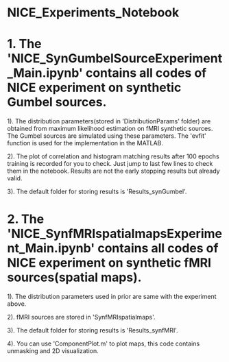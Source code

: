 # NICE_Experiments_Notebook

# 1. The 'NICE_SynGumbelSourceExperiment_Main.ipynb' contains all codes of NICE experiment on synthetic Gumbel sources.
1). The distribution parameters(stored in 'DistributionParams' folder) are obtained from maximum likelihood estimation on fMRI synthetic sources. The Gumbel sources are simulated using these parameters. The 'evfit' function is used for the implementation in the MATLAB.

2). The plot of correlation and histogram matching results after 100 epochs training is recorded for you to check. Just jump to last few lines to check them in the notebook. Results are not the early stopping results but already valid.

3). The default folder for storing results is 'Results_synGumbel'.

# 2. The 'NICE_SynfMRIspatialmapsExperiment_Main.ipynb' contains all codes of NICE experiment on synthetic fMRI sources(spatial maps).
1). The distribution parameters used in prior are same with the experiment above. 

2). fMRI sources are stored in 'SynfMRIspatialmaps'.

3). The default folder for storing results is 'Results_synfMRI'.

4). You can use 'ComponentPlot.m' to plot maps, this code contains unmasking and 2D visualization.
